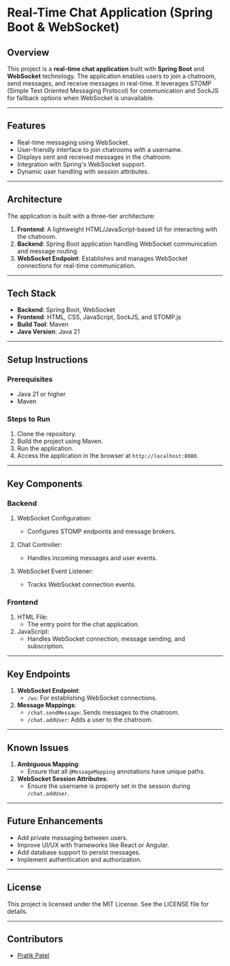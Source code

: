 # Real-Time Chat Application (Spring Boot & WebSocket)

## Overview

This project is a **real-time chat application** built with **Spring Boot** and **WebSocket** technology. The application enables users to join a chatroom, send messages, 
and receive messages in real-time. It leverages STOMP (Simple Text Oriented Messaging Protocol) for communication and SockJS for fallback options when WebSocket is unavailable.

---

## Features

- Real-time messaging using WebSocket.
- User-friendly interface to join chatrooms with a username.
- Displays sent and received messages in the chatroom.
- Integration with Spring's WebSocket support.
- Dynamic user handling with session attributes.

---

## Architecture

The application is built with a three-tier architecture:

1. **Frontend**: A lightweight HTML/JavaScript-based UI for interacting with the chatroom.
2. **Backend**: Spring Boot application handling WebSocket communication and message routing.
3. **WebSocket Endpoint**: Establishes and manages WebSocket connections for real-time communication.

---

## Tech Stack

- **Backend**: Spring Boot, WebSocket
- **Frontend**: HTML, CSS, JavaScript, SockJS, and STOMP.js
- **Build Tool**: Maven
- **Java Version**: Java 21

---

## Setup Instructions

### Prerequisites

- Java 21 or higher
- Maven

### Steps to Run

1. Clone the repository.
2. Build the project using Maven.
3. Run the application.
4. Access the application in the browser at `http://localhost:8080`.

---

## Key Components

### Backend

1. WebSocket Configuration:
    - Configures STOMP endpoints and message brokers.

2. Chat Controller:
    - Handles incoming messages and user events.

3. WebSocket Event Listener:
    - Tracks WebSocket connection events.

### Frontend

1. HTML File:
    - The entry point for the chat application.
2. JavaScript:
    - Handles WebSocket connection, message sending, and subscription.

---

## Key Endpoints

1. **WebSocket Endpoint**:
    - `/ws`: For establishing WebSocket connections.
2. **Message Mappings**:
    - `/chat.sendMessage`: Sends messages to the chatroom.
    - `/chat.addUser`: Adds a user to the chatroom.

---

## Known Issues

1. **Ambiguous Mapping**:
    - Ensure that all `@MessageMapping` annotations have unique paths.
2. **WebSocket Session Attributes**:
    - Ensure the username is properly set in the session during `/chat.addUser`.

---

## Future Enhancements

- Add private messaging between users.
- Improve UI/UX with frameworks like React or Angular.
- Add database support to persist messages.
- Implement authentication and authorization.

---

## License

This project is licensed under the MIT License. See the LICENSE file for details.

---

## Contributors

- [Pratik Patel](mailto:ptl.pratik717@gmail.com)

